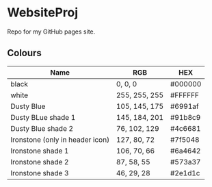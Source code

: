 # WebsiteProj
Repo for my GitHub pages site.

## Colours
| Name     | RGB            | HEX      |
|----------|----------------|----------|
| black    | 0, 0, 0        | #000000 |
| white    | 255, 255, 255  | #FFFFFF |
| Dusty Blue   | 105, 145, 175  | #6991af |
| Dusty BLue shade 1| 145, 184, 201  | #91b8c9 |
| Dusty Blue shade 2  | 76, 102, 129  | #4c6681 |
| Ironstone (only in header icon)  | 127, 80, 72  | #7f5048 |
| Ironstone shade 1  | 106, 70, 66  | #6a4642 |
| Ironstone shade 2  | 87, 58, 55  | #573a37 |
| Ironstone shade 3  | 46, 29, 28  | #2e1d1c |

